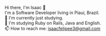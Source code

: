 Hi there, I'm Isaac 👋
<br>
I'm a Software Developer living in Piauí, Brazil.
<br>
🚀 I'm currently just studying.
<br>
🧠 I'm studying Ruby on Rails, Java and English.
<br>
📫 How to reach me: isaacfelipee3@gmail.com

